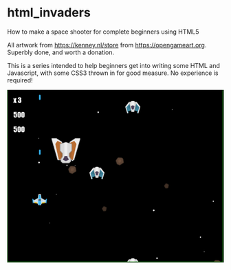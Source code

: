 # html_invaders
How to make a space shooter for complete beginners using HTML5

All artwork from https://kenney.nl/store from https://opengameart.org. Superbly done, and worth a donation.

This is a series intended to help beginners get into writing some HTML and Javascript, with some CSS3 thrown in for good measure. No experience is required!

![Screenshot](screen.png)
